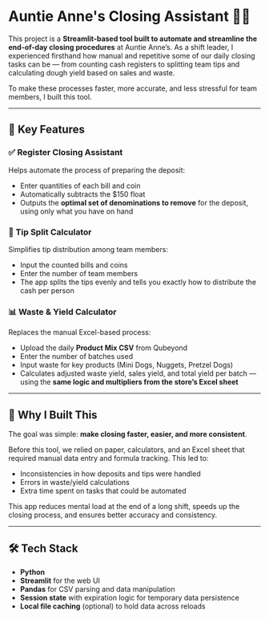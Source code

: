 # Auntie Anne's Closing Assistant 🧾🥨

This project is a **Streamlit-based tool built to automate and streamline the end-of-day closing procedures** at Auntie Anne’s. As a shift leader, I experienced firsthand how manual and repetitive some of our daily closing tasks can be — from counting cash registers to splitting team tips and calculating dough yield based on sales and waste.

To make these processes faster, more accurate, and less stressful for team members, I built this tool.

---

## 🚀 Key Features

### ✅ Register Closing Assistant
Helps automate the process of preparing the deposit:
- Enter quantities of each bill and coin
- Automatically subtracts the $150 float
- Outputs the **optimal set of denominations to remove** for the deposit, using only what you have on hand

### 💸 Tip Split Calculator
Simplifies tip distribution among team members:
- Input the counted bills and coins
- Enter the number of team members
- The app splits the tips evenly and tells you exactly how to distribute the cash per person

### 📊 Waste & Yield Calculator
Replaces the manual Excel-based process:
- Upload the daily **Product Mix CSV** from Qubeyond
- Enter the number of batches used
- Input waste for key products (Mini Dogs, Nuggets, Pretzel Dogs)
- Calculates adjusted waste yield, sales yield, and total yield per batch — using the **same logic and multipliers from the store’s Excel sheet**

---

## 🧠 Why I Built This

The goal was simple: **make closing faster, easier, and more consistent**.

Before this tool, we relied on paper, calculators, and an Excel sheet that required manual data entry and formula tracking. This led to:
- Inconsistencies in how deposits and tips were handled
- Errors in waste/yield calculations
- Extra time spent on tasks that could be automated

This app reduces mental load at the end of a long shift, speeds up the closing process, and ensures better accuracy and consistency.

---

## 🛠 Tech Stack

- **Python**
- **Streamlit** for the web UI
- **Pandas** for CSV parsing and data manipulation
- **Session state** with expiration logic for temporary data persistence
- **Local file caching** (optional) to hold data across reloads
